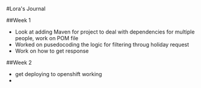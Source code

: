 #Lora's Journal

##Week 1
* Look at adding Maven for project to deal with dependencies for multiple people, work on POM file
* Worked on pusedocoding the logic for filtering throug holiday request
* Work on how to get response

##Week 2
* get deploying to openshift working
* 